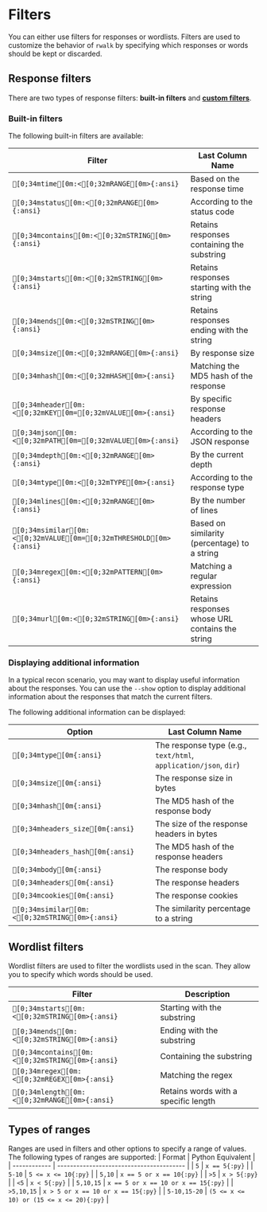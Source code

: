 # Filters

You can either use filters for responses or wordlists. Filters are used to customize the behavior of `rwalk` by specifying which responses or words should be kept or discarded.

## Response filters

There are two types of response filters: **built-in filters** and [**custom filters**](./scripting.md#filters).

### Built-in filters

The following built-in filters are available:

| Filter                                                              | Last Column Name                                |
| ------------------------------------------------------------------- | ----------------------------------------------- |
| `[0;34mtime[0m:<[0;32mRANGE[0m>{:ansi}`                         | Based on the response time                      |
| `[0;34mstatus[0m:<[0;32mRANGE[0m>{:ansi}`                       | According to the status code                    |
| `[0;34mcontains[0m:<[0;32mSTRING[0m>{:ansi}`                    | Retains responses containing the substring      |
| `[0;34mstarts[0m:<[0;32mSTRING[0m>{:ansi}`                      | Retains responses starting with the string      |
| `[0;34mends[0m:<[0;32mSTRING[0m>{:ansi}`                        | Retains responses ending with the string        |
| `[0;34msize[0m:<[0;32mRANGE[0m>{:ansi}`                         | By response size                                |
| `[0;34mhash[0m:<[0;32mHASH[0m>{:ansi}`                          | Matching the MD5 hash of the response           |
| `[0;34mheader[0m:<[0;32mKEY[0m=[0;32mVALUE[0m>{:ansi}`        | By specific response headers                    |
| `[0;34mjson[0m:<[0;32mPATH[0m=[0;32mVALUE[0m>{:ansi}`         | According to the JSON response                  |
| `[0;34mdepth[0m:<[0;32mRANGE[0m>{:ansi}`                        | By the current depth                            |
| `[0;34mtype[0m:<[0;32mTYPE[0m>{:ansi}`                          | According to the response type                  |
| `[0;34mlines[0m:<[0;32mRANGE[0m>{:ansi}`                        | By the number of lines                          |
| `[0;34msimilar[0m:<[0;32mVALUE[0m=[0;32mTHRESHOLD[0m>{:ansi}` | Based on similarity (percentage) to a string    |
| `[0;34mregex[0m:<[0;32mPATTERN[0m>{:ansi}`                      | Matching a regular expression                   |
| `[0;34murl[0m:<[0;32mSTRING[0m>{:ansi}`                         | Retains responses whose URL contains the string |

### Displaying additional information

In a typical recon scenario, you may want to display useful information about the responses. You can use the `--show` option to display additional information about the responses that match the current filters.

The following additional information can be displayed:

| Option                                          | Last Column Name                                                 |
| ----------------------------------------------- | ---------------------------------------------------------------- |
| `[0;34mtype[0m{:ansi}`                        | The response type (e.g., `text/html`, `application/json`, `dir`) |
| `[0;34msize[0m{:ansi}`                        | The response size in bytes                                       |
| `[0;34mhash[0m{:ansi}`                        | The MD5 hash of the response body                                |
| `[0;34mheaders_size[0m{:ansi}`                | The size of the response headers in bytes                        |
| `[0;34mheaders_hash[0m{:ansi}`                | The MD5 hash of the response headers                             |
| `[0;34mbody[0m{:ansi}`                        | The response body                                                |
| `[0;34mheaders[0m{:ansi}`                     | The response headers                                             |
| `[0;34mcookies[0m{:ansi}`                     | The response cookies                                             |
| `[0;34msimilar[0m:<[0;32mSTRING[0m>{:ansi}` | The similarity percentage to a string                            |

## Wordlist filters

Wordlist filters are used to filter the wordlists used in the scan. They allow you to specify which words should be used.

<!-- - `starts`: _`<STRING>`_
- `ends`: _`<STRING>`_
- `contains`: _`<STRING>`_
- `regex`: _`<REGEX>`_
- `length`: _`<RANGE>`_ -->
| Filter                                           | Description                          |
| ------------------------------------------------ | ------------------------------------ |
| `[0;34mstarts[0m:<[0;32mSTRING[0m>{:ansi}`   | Starting with the substring          |
| `[0;34mends[0m:<[0;32mSTRING[0m>{:ansi}`     | Ending with the substring            |
| `[0;34mcontains[0m:<[0;32mSTRING[0m>{:ansi}` | Containing the substring             |
| `[0;34mregex[0m:<[0;32mREGEX[0m>{:ansi}`     | Matching the regex                   |
| `[0;34mlength[0m:<[0;32mRANGE[0m>{:ansi}`    | Retains words with a specific length |

## Types of ranges

Ranges are used in filters and other options to specify a range of values. The following types of ranges are supported:
| Format       | Python Equivalent                        |
| ------------ | ---------------------------------------- |
| `5`          | `x == 5{:py}`                            |
| `5-10`       | `5 <= x <= 10{:py}`                      |
| `5,10`       | `x == 5 or x == 10{:py}`                 |
| `>5`         | `x > 5{:py}`                             |
| `<5`         | `x < 5{:py}`                             |
| `5,10,15`    | `x == 5 or x == 10 or x == 15{:py}`      |
| `>5,10,15`   | `x > 5 or x == 10 or x == 15{:py}`       |
| `5-10,15-20` | `(5 <= x <= 10) or (15 <= x <= 20){:py}` |